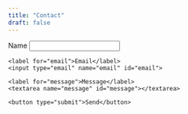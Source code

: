 ```yaml
---
title: "Contact"
draft: false
---
```


<form name="contact" method="POST" data-netlify="false">
    <label for="name">Name</label>
    <input type="text" name="name" id="name">

    <label for="email">Email</label>
    <input type="email" name="email" id="email">

    <label for="message">Message</label>
    <textarea name="message" id="message"></textarea>

    <button type="submit">Send</button>
</form>




